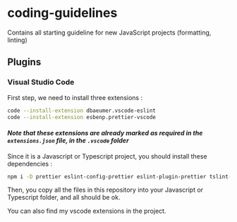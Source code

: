 # coding-guidelines

Contains all starting guideline for new JavaScript projects (formatting, linting)

## Plugins

### Visual Studio Code

First step, we need to install three extensions :

```bash
code --install-extension dbaeumer.vscode-eslint
code --install-extension esbenp.prettier-vscode
```

#### _Note that these extensions are already marked as required in the `extensions.json` file, in the `.vscode` folder_

Since it is a Javascript or Typescript project, you should install these dependencies :

```bash
npm i -D prettier eslint-config-prettier eslint-plugin-prettier tslint-config-prettier tslint-plugin-prettier eslint @typescript-eslint/eslint-plugin @typescript-eslint/parser husky stylelint stylelint-config-standard @commitlint/cli @commitlint/config-conventional
```

Then, you copy all the files in this repository into your Javascript or Typescript folder, and all should be ok.

You can also find my vscode extensions in the project.
